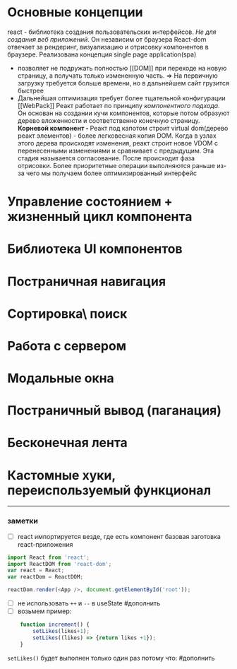 # Основные концепции
react - библиотека создания пользовательских интерфейсов. *Не для создания веб приложений*. Он независим от браузера
React-dom отвечает за рендеринг, визуализацию и отрисовку компонентов в браузере. Реализована концепция single page application(spa)
- позволяет не подружать полностью [[DOM]] при переходе на новую страницу, а получать только измененную часть. => На первичную загрузку требуется больше времени, но в дальнейшем сайт грузится быстрее
- Дальнейшая оптимизация требует более тщательной конфигурации [[WebPack]] 
Реакт работает по принципу *компонентного подхода*. Он основан на создании кучи компонентов, которые потом образуют дерево вложенности и соответственно конечную страницу. **Корневой компонент - <App/>** 
Реакт под капотом строит virtual dom(дерево реакт элементов) - более легковесная копия DOM. Когда в узлах этого дерева происходят изменения, реакт строит новое VDOM с перенесенными изменениями и сравнивает с предыдущим. Эта стадия называется согласование. После происходит фаза отрисовки. Более приоритетные операции выполняются раньше из-за чего мы получаем более оптимизированный интерфейс

# Управление состоянием + жизненный цикл компонента 
# Библиотека UI компонентов 
# Постраничная навигация
# Сортировка\ поиск 
# Работа с сервером 
# Модальные окна 
# Постраничный вывод (паганация) 
# Бесконечная лента
# Кастомные хуки, переиспользуемый функционал

---
### заметки
- [ ] react импортируется везде, где есть компонент
базовая заготовка react-приложения
```js
import React from 'react';
import ReactDOM from 'react-dom';
var react = React;
var reactDom = ReactDOM;

reactDom.render(<App />, document.getElementById('root'));
```
- [ ] не использовать `++` и `--` в useState #дополнить 
- [ ] возьмем пример:
```javascript
	function increment() {
        setLikes(likes+1);
        setLikes((likes) => {return likes +1});
    }
```
`setLikes()` будет выполнен только один раз потому что: #дополнить 
